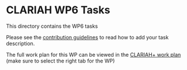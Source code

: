 # CLARIAH WP6 Tasks

This directory contains the WP6 tasks

Please see the [contribution guidelines](../CONTRIBUTING.md) to read how to add your task description.

The full work plan for this WP can be viewed in the  [CLARIAH+ work plan](https://docs.google.com/spreadsheets/d/e/2PACX-1vTXKu7TKL_ow2y-d5yV9u0y_WaSUp9iLP884MCwqHXNfkw8p4RxP30Lo0EBbtG4ARFsUpnzyRy00M2W/pubhtml#) (make sure to select the right tab for the WP)
